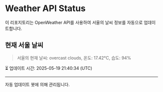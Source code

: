 
# Weather API Status

이 리포지토리는 OpenWeather API를 사용하여 서울의 날씨 정보를 자동으로 업데이트합니다.

## 현재 서울 날씨
> 서울의 현재 날씨: overcast clouds, 온도: 17.42°C, 습도: 94%

⏳ 업데이트 시간: 2025-05-19 21:40:34 (UTC)

---
자동 업데이트 봇에 의해 관리됩니다.
